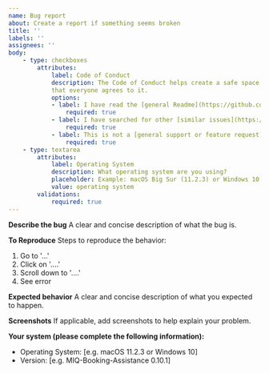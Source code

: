 ```yaml
---
name: Bug report
about: Create a report if something seems broken
title: ''
labels: ''
assignees: ''
body:
    - type: checkboxes
        attributes:
            label: Code of Conduct
            description: The Code of Conduct helps create a safe space for everyone. We require
            that everyone agrees to it.
            options:
            - label: I have read the [general Readme](https://github.com/jvolker/miq-nz-booking-tools/#readme) and [MIQ-Booking-Assistance Readme](https://github.com/jvolker/miq-nz-booking-tools/blob/master/MIQ-Booking-Assistance/README.md)
                required: true
            - label: I have searched for other [similar issues](https://github.com/jvolker/miq-nz-booking-tools/issues?q=is%3Aissue) before creating this new one
                required: true
            - label: This is not a [general support or feature request](https://github.com/jvolker/miq-nz-booking-tools/issues/new/choose) 
                required: true
    - type: textarea
        attributes:
            label: Operating System
            description: What operating system are you using?
            placeholder: Example: macOS Big Sur (11.2.3) or Windows 10
            value: operating system
        validations:
            required: true
---
```


**Describe the bug**
A clear and concise description of what the bug is.

**To Reproduce**
Steps to reproduce the behavior:
1. Go to '...'
2. Click on '....'
3. Scroll down to '....'
4. See error

**Expected behavior**
A clear and concise description of what you expected to happen.

**Screenshots**
If applicable, add screenshots to help explain your problem.

**Your system (please complete the following information):**
 - Operating System: [e.g. macOS 11.2.3 or Windows 10]
 - Version:  [e.g. MIQ-Booking-Assistance 0.10.1]

